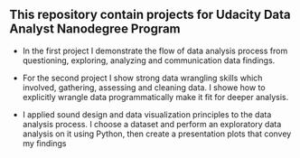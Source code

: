 ## This repository contain projects for Udacity Data Analyst Nanodegree Program
 
- In the first project I demonstrate the flow of data analysis process from questioning, exploring, analyzing and communication data findings.
 
- For the second project I show strong data wrangling skills which involved, gathering, assessing and cleaning data. I showe how to explicitly wrangle data programmatically make it fit for deeper analysis.

 - I applied sound design and data visualization principles to the data analysis process. I choose a dataset and perform an exploratory data analysis on it using Python, then create a presentation plots that convey my findings